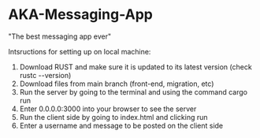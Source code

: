 # AKA-Messaging-App
"The best messaging app ever"

Intsructions for setting up on local machine: 

1. Download RUST and make sure it is updated to its latest version (check rustc --version) 
2. Download files from main branch (front-end, migration, etc) 
3. Run the server by going to the terminal and using the command cargo run
4. Enter 0.0.0.0:3000 into your browser to see the server 
5. Run the client side by going to index.html and clicking run 
6. Enter a username and message to be posted on the client side 
